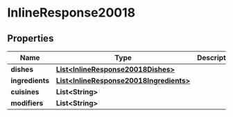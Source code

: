 

# InlineResponse20018

## Properties

Name | Type | Description | Notes
------------ | ------------- | ------------- | -------------
**dishes** | [**List&lt;InlineResponse20018Dishes&gt;**](InlineResponse20018Dishes.md) |  | 
**ingredients** | [**List&lt;InlineResponse20018Ingredients&gt;**](InlineResponse20018Ingredients.md) |  | 
**cuisines** | **List&lt;String&gt;** |  | 
**modifiers** | **List&lt;String&gt;** |  | 




